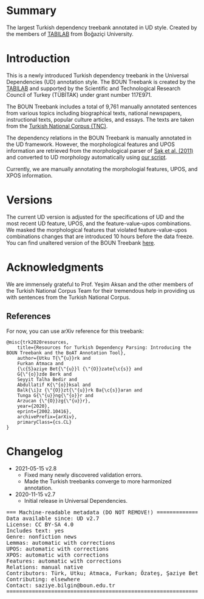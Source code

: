 # Summary

The largest Turkish dependency treebank annotated in UD style. Created by the members of [TABILAB](http://http://tabilab.cmpe.boun.edu.tr/) from Boğaziçi University.

# Introduction

This is a newly introduced Turkish dependency treebank in the Universal Dependencies (UD) annotation style. The BOUN Treebank is created by the [TABILAB](http://http://tabilab.cmpe.boun.edu.tr/) and supported by the Scientific and Technological Research Council of Turkey (TÜBİTAK) under grant number 117E971.

The BOUN Treebank includes a total of 9,761 manually annotated sentences from various topics including biographical texts, national newspapers, instructional texts, popular culture articles, and essays. The texts are taken from the [Turkish National Corpus (TNC)](https://www.tnc.org.tr/).

The dependency relations in the BOUN Treebank is manually annotated in the UD framework. However, the morphological features and UPOS information are retrieved from the morphological parser of [Sak et al. (2011)](https://link.springer.com/article/10.1007/s10579-010-9128-6) and converted to UD morphology automatically using [our script](https://github.com/boun-tabi/UD_docs/blob/main/convert_sak_morp_to_ud_morp.py).

Currently, we are manually annotating the morphologial features, UPOS, and XPOS information.

# Versions

The current UD version is adjusted for the specifications of UD and the most recent UD feature, UPOS, and the feature-value-upos combinations. We masked the morphological features that violated feature-value-upos combinations changes that are introduced 10 hours before the data freeze. You can find unaltered version of the BOUN Treebank [here](https://github.com/boun-tabi/UD_Turkish-BOUN).


# Acknowledgments

We are immensely grateful to Prof. Yeşim Aksan and the other members of the Turkish National Corpus Team for their tremendous help in providing us with sentences from the Turkish National Corpus.

## References

For now, you can use arXiv reference for this treebank:
```
@misc{trk2020resources,
    title={Resources for Turkish Dependency Parsing: Introducing the BOUN Treebank and the BoAT Annotation Tool},
    author={Utku T{\”{u}}rk and
    Furkan Atmaca and
    {\c{S}aziye Bet{\"{u}}l {\"{O}}zate{\c{s}} and
    G{\"{o}}zde Berk and
    Seyyit Talha Bedir and
    Abdullatif K{\"{o}}ksal and
    Balk{\i}z {\"{O}}zt{\"{u}}rk Ba{\c{s}}aran and
    Tunga G{\"{u}}ng{\"{o}}r and
    Arzucan {\"{O}}zg{\"{u}}r},
    year={2020},
    eprint={2002.10416},
    archivePrefix={arXiv},
    primaryClass={cs.CL}
}
```

# Changelog

* 2021-05-15 v2.8
  * Fixed many newly discovered validation errors.
  * Made the Turkish treebanks converge to more harmonized annotation.
* 2020-11-15 v2.7
  * Initial release in Universal Dependencies.

<pre>
=== Machine-readable metadata (DO NOT REMOVE!) ================================
Data available since: UD v2.7
License: CC BY-SA 4.0
Includes text: yes
Genre: nonfiction news
Lemmas: automatic with corrections
UPOS: automatic with corrections
XPOS: automatic with corrections
Features: automatic with corrections
Relations: manual native
Contributors: Türk, Utku; Atmaca, Furkan; Özateş, Şaziye Betül; Berk, Gözde; Bedir, Seyyit Talha; Köksal, Abdullatif; Öztürk Başaran, Balkız; Güngör, Tunga; Özgür, Arzucan
Contributing: elsewhere
Contact: saziye.bilgin@boun.edu.tr
===============================================================================
</pre>
